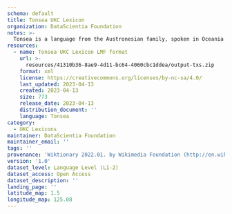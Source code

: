 ```yaml
---
schema: default
title: Tonsea UKC Lexicon
organization: DataScientia Foundation
notes: >-
  Tonsea is a language from the Austronesian family, spoken in Oceania. The UKC Lexicon of Tonsea is represented as a lexico-semantic network. It consists of words, word senses, synsets, as well as sense-level and synset-level relationships.
resources:
  - name: Tonsea UKC Lexicon LMF format
    url: >-
      resources/41310b36-8ae9-4d11-bc64-4060cbc1ddea/output-txs.zip
    format: xml
    license: https://creativecommons.org/licenses/by-nc-sa/4.0/
    last_updated: 2023-04-13
    created: 2023-04-13
    size: 773
    release_date: 2023-04-13
    distribution_document: ''
    language: Tonsea
category:
  - UKC Lexicons
maintainer: DataScientia Foundation
maintainer_email: ''
tags: ''
provenance: 'Wiktionary 2022.01. by Wikimedia Foundation (http://en.wiktionary.org); Princeton WordNet 2.1 by Princeton University (https://wordnet.princeton.edu)'
version: '1.0'
dataset_level: Language Level (L1-2)
dataset_access: Open Access
dataset_description: ''
landing_page: ''
latitude_map: 1.5
longitude_map: 125.08
---
```

